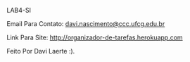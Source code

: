 LAB4-SI

Email Para Contato: davi.nascimento@ccc.ufcg.edu.br

Link Para Site: http://organizador-de-tarefas.herokuapp.com

Feito Por Davi Laerte :).
